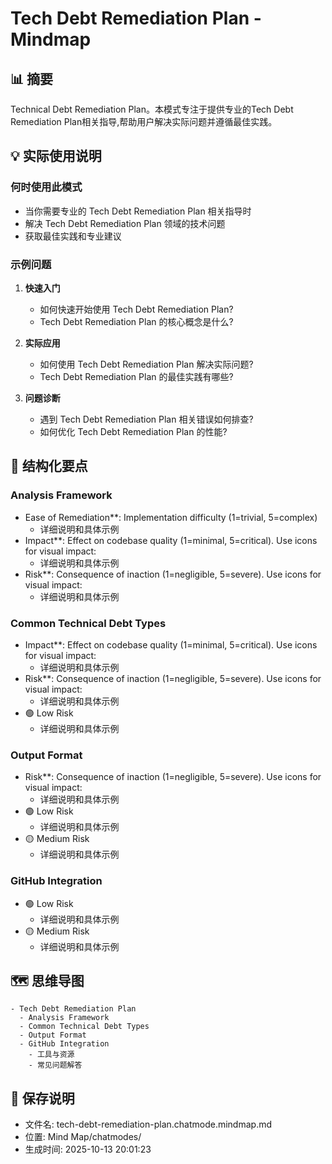 # Tech Debt Remediation Plan - Mindmap

## 📊 摘要
Technical Debt Remediation Plan。本模式专注于提供专业的Tech Debt Remediation Plan相关指导,帮助用户解决实际问题并遵循最佳实践。

## 💡 实际使用说明

### 何时使用此模式
- 当你需要专业的 Tech Debt Remediation Plan 相关指导时
- 解决 Tech Debt Remediation Plan 领域的技术问题
- 获取最佳实践和专业建议

### 示例问题

1. **快速入门**
   - 如何快速开始使用 Tech Debt Remediation Plan?
   - Tech Debt Remediation Plan 的核心概念是什么?

2. **实际应用**
   - 如何使用 Tech Debt Remediation Plan 解决实际问题?
   - Tech Debt Remediation Plan 的最佳实践有哪些?

3. **问题诊断**
   - 遇到 Tech Debt Remediation Plan 相关错误如何排查?
   - 如何优化 Tech Debt Remediation Plan 的性能?

## 📝 结构化要点

### Analysis Framework
- Ease of Remediation**: Implementation difficulty (1=trivial, 5=complex)
  - 详细说明和具体示例
- Impact**: Effect on codebase quality (1=minimal, 5=critical). Use icons for visual impact:
  - 详细说明和具体示例
- Risk**: Consequence of inaction (1=negligible, 5=severe). Use icons for visual impact:
  - 详细说明和具体示例

### Common Technical Debt Types
- Impact**: Effect on codebase quality (1=minimal, 5=critical). Use icons for visual impact:
  - 详细说明和具体示例
- Risk**: Consequence of inaction (1=negligible, 5=severe). Use icons for visual impact:
  - 详细说明和具体示例
- 🟢 Low Risk
  - 详细说明和具体示例

### Output Format
- Risk**: Consequence of inaction (1=negligible, 5=severe). Use icons for visual impact:
  - 详细说明和具体示例
- 🟢 Low Risk
  - 详细说明和具体示例
- 🟡 Medium Risk
  - 详细说明和具体示例

### GitHub Integration
- 🟢 Low Risk
  - 详细说明和具体示例
- 🟡 Medium Risk
  - 详细说明和具体示例


## 🗺️ 思维导图

```mindmap
- Tech Debt Remediation Plan
  - Analysis Framework
  - Common Technical Debt Types
  - Output Format
  - GitHub Integration
    - 工具与资源
    - 常见问题解答
```

## 💾 保存说明
- 文件名: tech-debt-remediation-plan.chatmode.mindmap.md
- 位置: Mind Map/chatmodes/
- 生成时间: 2025-10-13 20:01:23
